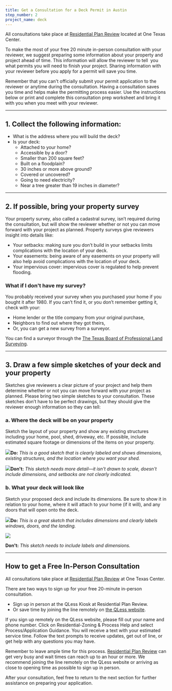 ```yaml
---
title: Get a Consultation for a Deck Permit in Austin
step_number: 2
project_name: deck
---
```



All consultations take place at [Residential Plan Review](/contact/#residential-plan-review)&nbsp;located at One Texas Center.

To make the most of your free 20 minute in-person consultation with your reviewer, we suggest preparing some information about your property and project ahead of time. This information will allow the reviewer to tell &nbsp;you what permits you will need to finish your project. Sharing information with your reviewer before you apply for a permit will save you time.

Remember that you can't officially submit your permit application to the reviewer or anytime during the consultation. Having a consultation saves you time and helps make the permitting process easier. Use the instructions below or print and complete this consultation prep worksheet and bring it with you when you meet with your reviewer.

---

## 1. Collect the following information:

* What is the address where you will build the deck?
* Is your deck:
  * Attached to your home?
  * Accessible by a door?
  * Smaller than 200 square feet?
  * Built on a floodplain?
  * 30 inches or more above ground?
  * Covered or uncovered?
  * Going to need electricity?
  * Near a tree greater than 19 inches in diameter?

---

## 2. If possible, bring your property survey

Your property survey, also called a cadastral survey, isn’t required during the consultation, but will show the reviewer whether or not you can move forward with your project as planned. Property surveys give reviewers insight into details like:

* Your setbacks: making sure you don’t build in your setbacks limits complications with the location of your deck.
* Your easements: being aware of any easements on your property will also help avoid complications with the location of your deck.
* Your impervious cover: impervious cover is regulated to help prevent flooding.

### What if I don't have my survey?

You probably received your survey when you purchased your home if you bought it after 1980. If you can’t find it, or you don’t remember getting it, check with your:

* Home lender or the title company from your original purchase,
* Neighbors to find out where they got theirs,
* Or, you can get a new survey from a surveyor.

You can find a surveyor through the [The Texas Board of Professional Land Surveying](txls.texas.gov).

---

## 3. Draw a few simple sketches of your deck and your property

Sketches give reviewers a clear picture of your project and help them determine whether or not you can move forward with your project as planned. Please bring two simple sketches to your consultation. These sketches don’t have to be perfect drawings, but they should give the reviewer enough information so they can tell:

### a. Where the deck will be on your property

Sketch the layout of your property and show any existing structures including your home, pool, shed, driveway, etc. If possible, include estimated square footage or dimensions of the items on your property.

![](/uploads/versions/shed-sketchproperty-good---x----1971-2503x---.jpg)**Do:***&nbsp;This is a good sketch that is clearly labeled and shows dimensions, existing structures, and the location where you want your shed.*

![](/uploads/versions/shed-sketchproperty-bad---x----1278-1628x---.jpg)**Don't:***&nbsp;This sketch needs more detail—it isn't drawn to scale, doesn't include dimensions, and setbacks are not clearly indicated.*

### b. What your deck will look like

Sketch your proposed deck and include its dimensions. Be sure to show it in relation to your home, where it will attach to your home (if it will), and any doors that will open onto the deck.

![](/uploads/versions/shed-sketch-good---x----1099-673x---.jpg)**Do:***&nbsp;This is a great sketch that includes dimensions and clearly labels windows, doors, and the landing.*

![](/uploads/versions/shed-sketch-bad---x----735-456x---.jpg)

**Don't:***&nbsp;This sketch needs to include labels and dimensions.*

---

## How to get a Free In-Person Consultation

All consultations take place at [Residential Plan Review](/contact/#residential-plan-review) at One Texas Center.

There are two ways to sign up for your free 20-minute in-person consultation.

* Sign up in person at the QLess Kiosk at Residential Plan Review.&nbsp;
* Or save time by joining the line remotely on [the QLess website](https://kiosk.qless.com/kiosk/app/home/19062?queues=63813,65072,64852,64862,66812).

If you sign up remotely on the QLess website, please fill out your name and phone number. Click on Residential-Zoning & Process Help and select Process/Application Guidance. You will receive a text with your estimated service time. Follow the text prompts to receive updates, get out of line, or get help with any questions you may have.

Remember to leave ample time for this process. [Residential Plan Review](/contact/#residential-plan-view) can get very busy and wait times can reach up to an hour or more. We recommend joining the line remotely on the QLess website or arriving as close to opening time as possible to sign up in person.

After your consultation, feel free to return to the next section for further assistance on preparing your application.